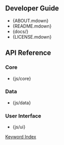 <base target="content">
<link rel="stylesheet" type="text/css" href="contents.css">

Developer Guide
---------------

- {ABOUT.mdown}
- {README.mdown}
- {docs/}
- {LICENSE.mdown}

API Reference
-------------

### Core
- {js/core}

### Data
- {js/data}

### User Interface
- {js/ui}

[Keyword Index](./_index.html)
